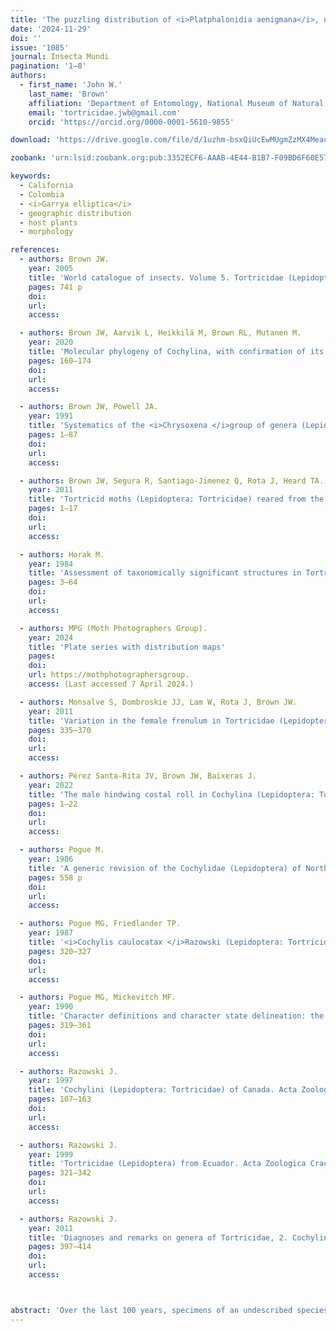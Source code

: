```yaml
---
title: 'The puzzling distribution of <i>Platphalonidia aenigmana</i>, new species, from the Western U.S.A. and Colombia (Lepidoptera: Tortricidae: Cochylina)'
date: '2024-11-29'
doi: ''
issue: '1085'
journal: Insecta Mundi
pagination: '1–8'
authors:
  - first_name: 'John W.'
    last_name: 'Brown'
    affiliation: 'Department of Entomology, National Museum of Natural History, Washington, DC 20013-7012, USA'
    email: 'tortricidae.jwb@gmail.com'
    orcid: 'https://orcid.org/0000-0001-5610-9855'

download: 'https://drive.google.com/file/d/1uzhm-bsxQiUcEwMUgmZzMX4Meac3_YCM/view?usp=sharing'

zoobank: 'urn:lsid:zoobank.org:pub:3352ECF6-AAAB-4E44-B1B7-F09BD6F60E57'

keywords:
  - California
  - Colombia
  - <i>Garrya elliptica</i>
  - geographic distribution
  - host plants
  - morphology

references:
  - authors: Brown JW.
    year: 2005
    title: 'World catalogue of insects. Volume 5. Tortricidae (Lepidoptera). Apollo Books; Stenstrup, Denmark'
    pages: 741 p
    doi: 
    url: 
    access: 

  - authors: Brown JW, Aarvik L, Heikkilä M, Brown RL, Mutanen M.
    year: 2020
    title: 'Molecular phylogeny of Cochylina, with confirmation of its relationship to Euliina (Lepidoptera: Tortricidae). Systematic Entomology 45'
    pages: 160–174
    doi: 
    url: 
    access: 

  - authors: Brown JW, Powell JA.
    year: 1991
    title: 'Systematics of the <i>Chrysoxena </i>group of genera (Lepidoptera: Tortricidae: Euliini). University of California Publications in Entomology 111'
    pages: 1–87
    doi: 
    url: 
    access: 

  - authors: Brown JW, Segura R, Santiago-Jimenez Q, Rota J, Heard TA.
    year: 2011
    title: 'Tortricid moths (Lepidoptera: Tortricidae) reared from the invasive weed Mexican palo verde, <i>Parkinsonia aculeata</i>, with comments on their host specificity, biology, geographic distribution, and systematics. Journal of Insect Science 11(article 7)'
    pages: 1–17
    doi: 
    url: 
    access: 

  - authors: Horak M.
    year: 1984
    title: 'Assessment of taxonomically significant structures in Tortricinae (Lep., Tortricidae). Mitteilungen der Schweizerischen Entomologischen Gesellschaft 57'
    pages: 3–64
    doi: 
    url: 
    access: 

  - authors: MPG (Moth Photographers Group).
    year: 2024
    title: 'Plate series with distribution maps'
    pages: 
    doi: 
    url: https://mothphotographersgroup.
    access: (Last accessed 7 April 2024.)

  - authors: Monsalve S, Dombroskie JJ, Lam W, Rota J, Brown JW.
    year: 2011
    title: 'Variation in the female frenulum in Tortricidae (Lepidoptera). Part 3. Tortricinae. Proceedings of the Entomological Society of Washington 113'
    pages: 335–370
    doi: 
    url: 
    access: 

  - authors: Pérez Santa-Rita JV, Brown JW, Baixeras J.
    year: 2022
    title: 'The male hindwing costal roll in Cochylina (Lepidoptera: Tortricidae): morphological variation, phylogenetic distribution, and relationship to host utilization. Insect Systematics and Diversity 6(1)'
    pages: 1–22
    doi: 
    url: 
    access: 

  - authors: Pogue M.
    year: 1986
    title: 'A generic revision of the Cochylidae (Lepidoptera) of North America. Ph.D. thesis, University of Minnesota, Minneapolis-St. Paul, MN'
    pages: 558 p
    doi: 
    url: 
    access: 

  - authors: Pogue MG, Friedlander TP.
    year: 1987
    title: '<i>Cochylis caulocatax </i>Razowski (Lepidoptera: Tortricidae: Cochylini): a redescription of the male with descriptions of the female, larva, and pupa. Proceedings of the Entomological Society of Washington 95'
    pages: 320–327
    doi: 
    url: 
    access: 

  - authors: Pogue MG, Mickevitch MF.
    year: 1990
    title: 'Character definitions and character state delineation: the bete noire of phylogenetic inference. Cladistics 6'
    pages: 319–361
    doi: 
    url: 
    access: 

  - authors: Razowski J.
    year: 1997
    title: 'Cochylini (Lepidoptera: Tortricidae) of Canada. Acta Zoologica Cracoviensia 40'
    pages: 107–163
    doi: 
    url: 
    access: 

  - authors: Razowski J.
    year: 1999
    title: 'Tortricidae (Lepidoptera) from Ecuador. Acta Zoologica Cracoviensia 42'
    pages: 321–342
    doi: 
    url: 
    access: 

  - authors: Razowski J.
    year: 2011
    title: 'Diagnoses and remarks on genera of Tortricidae, 2. Cochylini (Lepidoptera: Tortricidae). SHILAP Revista de Lepidopterología 39'
    pages: 397–414
    doi: 
    url: 
    access: 



abstract: 'Over the last 100 years, specimens of an undescribed species of the tortricid subtribe Cochylina have accumulated in Lepidoptera collections of several institutions across the U.S.A. The generic assignment of the species has been elusive. Carl Heinrich (U.S. Department of Agriculture, National Museum of Natural History) (ca. 1942) labeled a series from Oregon as “<i>Carolella</i>” Busck, a replacement name for the preoccupied <i>Pharmacis </i>Hübner; <i>Carolella </i>subsequently was synonymized with <i>Eugnosta </i>Hübner [1825] 1816 by Razowski (2011). However, on genitalia slide labels, Heinrich (ca. 1942) indicated “<i>Phalonia </i>(?) sp.”; he also labeled a series of putative conspecifics from Colombia as “<i>Phalonia </i>sp.?”. Curiously, the labels do not seem to be written by the same person, even though they both indicate “C.H.” [Carl Heinrich]. Twenty-five years later (ca. 1967), John F. Gates Clarke (National Museum of Natural History) also identified the species as “<i>Carolella </i>sp?”. Based on current generic concepts in Cochylina (Brown et al. 2020), a convincing generic assignment for the species remains somewhat enigmatic, with features of the facies suggesting an affinity with <i>Henricus </i>Busck, and features of the male genitalia indicating a relationship with <i>Phalonidia </i>Le Marchand or <i>Platphalonidia </i>Razowski.  In addition to the uncertain generic assignment of the new species, perhaps its most puzzling aspect is its occurrence in Oregon, California, and Arizona, U.S.A., and Colombia, South America. Added to this are host records from three unrelated plant families: Garryaceae, Ericaceae, and Amaranthaceae. The purpose of this con¬tribution is to describe and illustrate this new species, present data on its larval host plants, and explore potential hypotheses for its unusual geographic distribution. '
---
```

